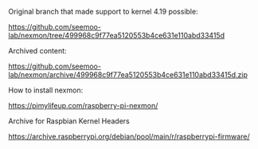 Original branch that made support to kernel 4.19 possible:

https://github.com/seemoo-lab/nexmon/tree/499968c9f77ea5120553b4ce631e110abd33415d

Archived content:

https://github.com/seemoo-lab/nexmon/archive/499968c9f77ea5120553b4ce631e110abd33415d.zip

How to install nexmon:

https://pimylifeup.com/raspberry-pi-nexmon/

Archive for Raspbian Kernel Headers

https://archive.raspberrypi.org/debian/pool/main/r/raspberrypi-firmware/